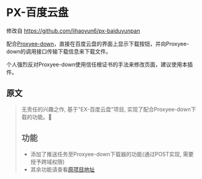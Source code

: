 # PX-百度云盘

修改自 https://github.com/lihaoyun6/px-baiduyunpan

配合[Proxyee-down](https://github.com/proxyee-down-org/proxyee-down)，直接在百度云盘的界面上显示下载按钮，并向Proxyee-down的调用接口传输下载信息来下载文件。

个人强烈反对Proxyee-down使用信任根证书的手法来修改页面，建议使用本插件。

## 原文

> 无责任的兴趣之作, 基于"EX-百度云盘"项目, 实现了配合Proxyee-down下载的功能。:star2:
>  ## 功能
>  - 添加了推送任务至Proxyee-down下载器的功能(通过POST实现, 需要授予跨域权限)
>  - 其余功能请查看[原项目地址](https://github.com/gxvv/ex-baiduyunpan/)
